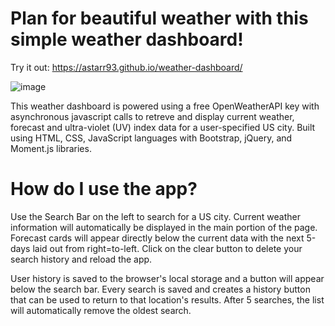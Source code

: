 # Plan for beautiful weather with this simple weather dashboard!

Try it out: https://astarr93.github.io/weather-dashboard/

![image](https://user-images.githubusercontent.com/47404581/90602934-7d4b0a00-e1c8-11ea-9fbe-6ea8fe1df23a.png)

This weather dashboard is powered using a free OpenWeatherAPI key with asynchronous javascript calls to retreve and display current weather, forecast and ultra-violet (UV) index data for a user-specified US city. Built using HTML, CSS, JavaScript languages with Bootstrap, jQuery, and Moment.js libraries.

# How do I use the app?

Use the Search Bar on the left to search for a US city. Current weather information will automatically be displayed in the main portion of the page. Forecast cards will appear directly below the current data with the next 5-days laid out from right=to-left. Click on the clear button to delete your search history and reload the app.

User history is saved to the browser's local storage and a button will appear below the search bar. Every search is saved and creates a history button that can be used to return to that location's results. After 5 searches, the list will automatically remove the oldest search.
